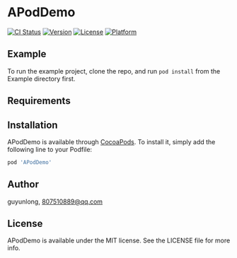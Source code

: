 # APodDemo

[![CI Status](http://img.shields.io/travis/guyunlong/APodDemo.svg?style=flat)](https://travis-ci.org/guyunlong/APodDemo)
[![Version](https://img.shields.io/cocoapods/v/APodDemo.svg?style=flat)](http://cocoapods.org/pods/APodDemo)
[![License](https://img.shields.io/cocoapods/l/APodDemo.svg?style=flat)](http://cocoapods.org/pods/APodDemo)
[![Platform](https://img.shields.io/cocoapods/p/APodDemo.svg?style=flat)](http://cocoapods.org/pods/APodDemo)

## Example

To run the example project, clone the repo, and run `pod install` from the Example directory first.

## Requirements

## Installation

APodDemo is available through [CocoaPods](http://cocoapods.org). To install
it, simply add the following line to your Podfile:

```ruby
pod 'APodDemo'
```

## Author

guyunlong, 807510889@qq.com

## License

APodDemo is available under the MIT license. See the LICENSE file for more info.
